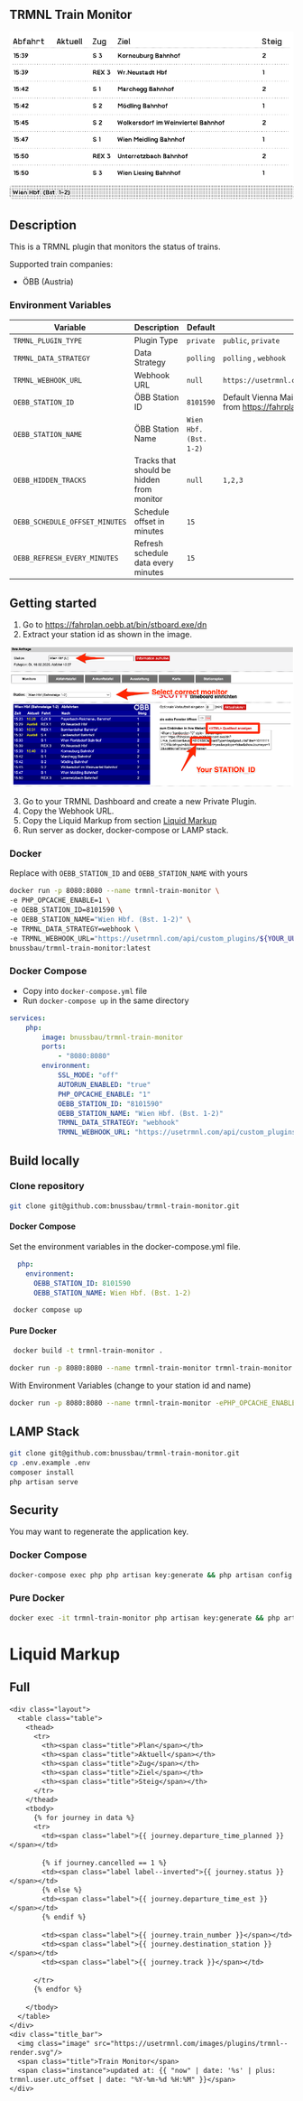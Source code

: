 ## TRMNL Train Monitor

![TRMNL Train Monitor](readme_screenshot.png)

## Description
This is a TRMNL plugin that monitors the status of trains.

Supported train companies:
- ÖBB (Austria)

### Environment Variables

| Variable                       | Description                               | Default                | Examples                                                                                           |
|--------------------------------|-------------------------------------------|------------------------|----------------------------------------------------------------------------------------------------|
| `TRMNL_PLUGIN_TYPE`            | Plugin Type                               | `private`              | `public`, `private`                                                                                |
| `TRMNL_DATA_STRATEGY`          | Data Strategy                             | `polling`              | `polling` , `webhook`                                                                              |
| `TRMNL_WEBHOOK_URL`            | Webhook URL                               | `null`                 | `https://usetrmnl.com/api/custom_plugins/{{$uuid}}`                                                |
| `OEBB_STATION_ID`              | ÖBB Station ID                            | `8101590`              | Default Vienna Main Station. Grab your station id from https://fahrplan.oebb.at/bin/stboard.exe/dn |
| `OEBB_STATION_NAME`            | ÖBB Station Name                          | `Wien Hbf. (Bst. 1-2)` |                                                                                                    |
| `OEBB_HIDDEN_TRACKS`           | Tracks that should be hidden from monitor | `null`                 | `1,2,3`                                                                                            |
| `OEBB_SCHEDULE_OFFSET_MINUTES` | Schedule offset in minutes                | `15`                   |                                                                                                    |
| `OEBB_REFRESH_EVERY_MINUTES`   | Refresh schedule data every minutes       | `15`                   |                                                                                                    |

## Getting started

1. Go to https://fahrplan.oebb.at/bin/stboard.exe/dn
2. Extract your station id as shown in the image.

![](readme_stationid.png)

3. Go to your TRMNL Dashboard and create a new Private Plugin.
4. Copy the Webhook URL.
5. Copy the Liquid Markup from section [Liquid Markup](#liquid-markup)
6. Run server as docker, docker-compose or LAMP stack.

### Docker


Replace with `OEBB_STATION_ID` and `OEBB_STATION_NAME` with yours
```bash
docker run -p 8080:8080 --name trmnl-train-monitor \
-e PHP_OPCACHE_ENABLE=1 \
-e OEBB_STATION_ID=8101590 \
-e OEBB_STATION_NAME="Wien Hbf. (Bst. 1-2)" \
-e TRMNL_DATA_STRATEGY=webhook \
-e TRMNL_WEBHOOK_URL="https://usetrmnl.com/api/custom_plugins/${YOUR_UUID}" \
bnussbau/trmnl-train-monitor:latest 
```

### Docker Compose
* Copy into `docker-compose.yml` file
* Run `docker-compose up` in the same directory
```yaml
services:
    php:
        image: bnussbau/trmnl-train-monitor
        ports:
            - "8080:8080"
        environment:
            SSL_MODE: "off"
            AUTORUN_ENABLED: "true"
            PHP_OPCACHE_ENABLE: "1"
            OEBB_STATION_ID: "8101590"
            OEBB_STATION_NAME: "Wien Hbf. (Bst. 1-2)"
            TRMNL_DATA_STRATEGY: "webhook"
            TRMNL_WEBHOOK_URL: "https://usetrmnl.com/api/custom_plugins/${YOUR_UUID}"
```

## Build locally

### Clone repository

```bash
git clone git@github.com:bnussbau/trmnl-train-monitor.git
```

#### Docker Compose

Set the environment variables in the docker-compose.yml file.

```yaml
  php:
    environment:
      OEBB_STATION_ID: 8101590
      OEBB_STATION_NAME: Wien Hbf. (Bst. 1-2)
```

```bash
 docker compose up
```

#### Pure Docker
```bash
 docker build -t trmnl-train-monitor .  
```
```bash
docker run -p 8080:8080 --name trmnl-train-monitor trmnl-train-monitor:latest 
```

With Environment Variables (change to your station id and name)
```bash
docker run -p 8080:8080 --name trmnl-train-monitor -ePHP_OPCACHE_ENABLE=1 -e OEBB_STATION_ID=8101590 -e OEBB_STATION_NAME="Wien Hbf. (Bst. 1-2)" trmnl-train-monitor:latest 
```

## LAMP Stack

```bash
git clone git@github.com:bnussbau/trmnl-train-monitor.git
cp .env.example .env
composer install
php artisan serve
```

## Security
You may want to regenerate the application key.

### Docker Compose
```bash
docker-compose exec php php artisan key:generate && php artisan config:clear
```

### Pure Docker
```bash
docker exec -it trmnl-train-monitor php artisan key:generate && php artisan config:clear
```

# Liquid Markup
## Full

```liquid
<div class="layout">
  <table class="table">
    <thead>
      <tr>
        <th><span class="title">Plan</span></th>
        <th><span class="title">Aktuell</span></th>
        <th><span class="title">Zug</span></th>
        <th><span class="title">Ziel</span></th>
        <th><span class="title">Steig</span></th>
      </tr>
    </thead>
    <tbody>
      {% for journey in data %}
      <tr>
        <td><span class="label">{{ journey.departure_time_planned }}</span></td>

        {% if journey.cancelled == 1 %}
        <td><span class="label label--inverted">{{ journey.status }}</span></td>
        {% else %}
        <td><span class="label">{{ journey.departure_time_est }}</span></td>
        {% endif %}

        <td><span class="label">{{ journey.train_number }}</span></td>
        <td><span class="label">{{ journey.destination_station }}</span></td>
        <td><span class="label">{{ journey.track }}</span></td>

      </tr>
      {% endfor %}

    </tbody>
  </table>
</div>
<div class="title_bar">
  <img class="image" src="https://usetrmnl.com/images/plugins/trmnl--render.svg"/>
  <span class="title">Train Monitor</span>
  <span class="instance">updated at: {{ "now" | date: '%s' | plus: trmnl.user.utc_offset | date: "%Y-%m-%d %H:%M" }}</span>
</div>
```

